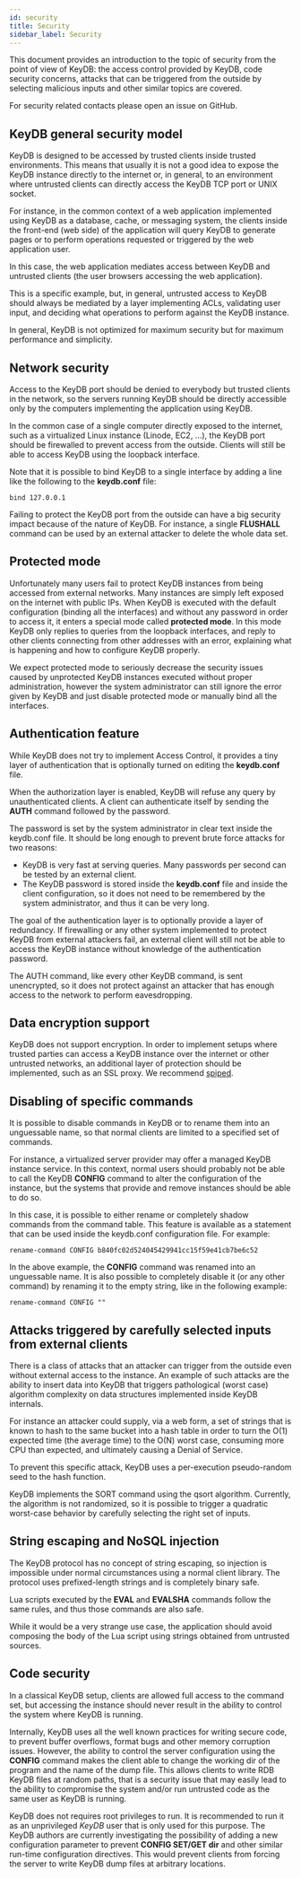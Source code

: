 ```yaml
---
id: security
title: Security
sidebar_label: Security
---
```


This document provides an introduction to the topic of security from the point of
view of KeyDB: the access control provided by KeyDB, code security concerns,
attacks that can be triggered from the outside by selecting malicious inputs and
other similar topics are covered.

For security related contacts please open an issue on GitHub.

KeyDB general security model
----

KeyDB is designed to be accessed by trusted clients inside trusted environments.
This means that usually it is not a good idea to expose the KeyDB instance
directly to the internet or, in general, to an environment where untrusted
clients can directly access the KeyDB TCP port or UNIX socket.

For instance, in the common context of a web application implemented using KeyDB
as a database, cache, or messaging system, the clients inside the front-end
(web side) of the application will query KeyDB to generate pages or
to perform operations requested or triggered by the web application user.

In this case, the web application mediates access between KeyDB and
untrusted clients (the user browsers accessing the web application).

This is a specific example, but, in general, untrusted access to KeyDB should
always be mediated by a layer implementing ACLs, validating user input,
and deciding what operations to perform against the KeyDB instance.

In general, KeyDB is not optimized for maximum security but for maximum
performance and simplicity.

Network security
---

Access to the KeyDB port should be denied to everybody but trusted clients
in the network, so the servers running KeyDB should be directly accessible
only by the computers implementing the application using KeyDB.

In the common case of a single computer directly exposed to the internet, such
as a virtualized Linux instance (Linode, EC2, ...), the KeyDB port should be
firewalled to prevent access from the outside. Clients will still be able to
access KeyDB using the loopback interface.

Note that it is possible to bind KeyDB to a single interface by adding a line
like the following to the **keydb.conf** file:

    bind 127.0.0.1

Failing to protect the KeyDB port from the outside can have a big security
impact because of the nature of KeyDB. For instance, a single **FLUSHALL** command can be used by an external attacker to delete the whole data set.

Protected mode
---

Unfortunately many users fail to protect KeyDB instances from being accessed
from external networks. Many instances are simply left exposed on the
internet with public IPs. When KeyDB is
executed with the default configuration (binding all the interfaces) and
without any password in order to access it, it enters a special mode called
**protected mode**. In this mode KeyDB only replies to queries from the
loopback interfaces, and reply to other clients connecting from other
addresses with an error, explaining what is happening and how to configure
KeyDB properly.

We expect protected mode to seriously decrease the security issues caused
by unprotected KeyDB instances executed without proper administration, however
the system administrator can still ignore the error given by KeyDB and
just disable protected mode or manually bind all the interfaces.

Authentication feature
---

While KeyDB does not try to implement Access Control, it provides
a tiny layer of authentication that is optionally turned on editing the
**keydb.conf** file.

When the authorization layer is enabled, KeyDB will refuse any query by
unauthenticated clients. A client can authenticate itself by sending the
**AUTH** command followed by the password.

The password is set by the system administrator in clear text inside the
keydb.conf file. It should be long enough to prevent brute force attacks 
for two reasons:

* KeyDB is very fast at serving queries. Many passwords per second can be tested by an external client.
* The KeyDB password is stored inside the **keydb.conf** file and inside the client configuration, so it does not need to be remembered by the system administrator, and thus it can be very long.

The goal of the authentication layer is to optionally provide a layer of
redundancy. If firewalling or any other system implemented to protect KeyDB
from external attackers fail, an external client will still not be able to 
access the KeyDB instance without knowledge of the authentication password.

The AUTH command, like every other KeyDB command, is sent unencrypted, so it 
does not protect against an attacker that has enough access to the network to 
perform eavesdropping.

Data encryption support
---

KeyDB does not support encryption. In order to implement setups where
trusted parties can access a KeyDB instance over the internet or other
untrusted networks, an additional layer of protection should be implemented,
such as an SSL proxy. We recommend [spiped](http://www.tarsnap.com/spiped.html).

Disabling of specific commands
---

It is possible to disable commands in KeyDB or to rename them into an unguessable
name, so that normal clients are limited to a specified set of commands.

For instance, a virtualized server provider may offer a managed KeyDB instance
service. In this context, normal users should probably not be able to
call the KeyDB **CONFIG** command to alter the configuration of the instance,
but the systems that provide and remove instances should be able to do so.

In this case, it is possible to either rename or completely shadow commands from 
the command table. This feature is available as a statement that can be used 
inside the keydb.conf configuration file. For example:

    rename-command CONFIG b840fc02d524045429941cc15f59e41cb7be6c52

In the above example, the **CONFIG** command was renamed into an unguessable name.  It is also possible to completely disable it (or any other command) by renaming it to the empty string, like in the following example:

    rename-command CONFIG ""

Attacks triggered by carefully selected inputs from external clients
---

There is a class of attacks that an attacker can trigger from the outside even
without external access to the instance. An example of such attacks are
the ability to insert data into KeyDB that triggers pathological (worst case)
algorithm complexity on data structures implemented inside KeyDB internals.

For instance an attacker could supply, via a web form, a set of strings that
is known to hash to the same bucket into a hash table in order to turn the
O(1) expected time (the average time) to the O(N) worst case, consuming more
CPU than expected, and ultimately causing a Denial of Service.

To prevent this specific attack, KeyDB uses a per-execution pseudo-random
seed to the hash function.

KeyDB implements the SORT command using the qsort algorithm. Currently, 
the algorithm is not randomized, so it is possible to trigger a quadratic
worst-case behavior by carefully selecting the right set of inputs.

String escaping and NoSQL injection
---

The KeyDB protocol has no concept of string escaping, so injection 
is impossible under normal circumstances using a normal client library.
The protocol uses prefixed-length strings and is completely binary safe.

Lua scripts executed by the **EVAL** and **EVALSHA** commands follow the
same rules, and thus those commands are also safe.

While it would be a very strange use case, the application should avoid composing the body of the Lua script using strings obtained from untrusted sources.

Code security
---

In a classical KeyDB setup, clients are allowed full access to the command set, 
but accessing the instance should never result in the ability to control the 
system where KeyDB is running.

Internally, KeyDB uses all the well known practices for writing secure code, to
prevent buffer overflows, format bugs and other memory corruption issues.
However, the ability to control the server configuration using the **CONFIG**
command makes the client able to change the working dir of the program and
the name of the dump file. This allows clients to write RDB KeyDB files
at random paths, that is a security issue that may easily lead to the ability to compromise the system and/or run untrusted code as the same user as KeyDB is running.

KeyDB does not requires root privileges to run. It is recommended to
run it as an unprivileged *KeyDB* user that is only used for this purpose.
The KeyDB authors are currently investigating the possibility of adding a new
configuration parameter to prevent **CONFIG SET/GET dir** and other similar run-time configuration directives. This would prevent clients from forcing the server to write KeyDB dump files at arbitrary locations.

